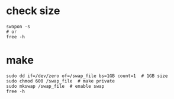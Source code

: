 
# check size
    swapon -s
    # or
    free -h

# make
    sudo dd if=/dev/zero of=/swap_file bs=1GB count=1  # 1GB size
    sudo chmod 600 /swap_file  # make private
    sudo mkswap /swap_file  # enable swap
    free -h

